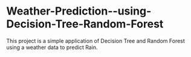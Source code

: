 # Weather-Prediction--using-Decision-Tree-Random-Forest
This project is a simple application of Decision Tree and Random Forest using a weather data to predict Rain. 
